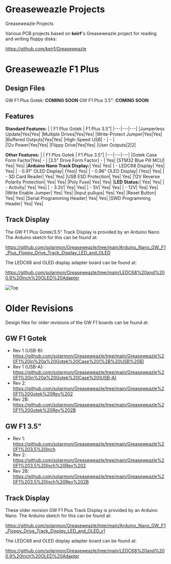 # Greaseweazle Projects
Greaseweazle Projects

Various PCB projects based on **keirf**'s Greaseweazle project for reading and writing floppy disks:

https://github.com/keirf/Greaseweazle

# Greaseweazle F1 Plus

## Design Files

GW F1 Plus Gotek: **COMING SOON**
GW F1 Plus 3.5": **COMING SOON**

## Features

**Standard Features:**
|   | F1 Plus Gotek	| F1 Plus 3.5"|
|---|---|---|
|Jumperless Update|Yes|Yes|
|Multiple Drives|Yes|Yes|
|Write-Protect Jumper|Yes|Yes|
|Buffered Outputs|Yes|Yes|
|High-Speed USB| - | - |			
|12v Power|Yes|Yes|
|Flippy Drive|Yes|Yes|
|User Outputs|2|2|

**Other Features:**
|   | F1 Plus Gotek	| F1 Plus 3.5"|
|---|---|---|
|Gotek Case Form Factor|Yes|		-		|
|3.5" Drive Form Factor|		-		|			Yes|
|STM32 Blue Pill MCU|				Yes|				Yes|
|**Arduino Nano Track Display:**|		Yes|				Yes|
|	- LEDC68 Display|			Yes|				Yes|
|	- 0.91" OLED Display|		(Yes)|			Yes|
|	- 0.96" OLED Display|		(Yes)|			Yes|
|	- SD Card Reader|			Yes|				Yes|
|USB ESD Protection|				Yes|				Yes|
|12V Reverse Polarity Protection|	Yes|				Yes|
|Poly Fuse|						Yes|				Yes|
|**LED Status:**|						Yes|				Yes|
|	- Activity|					Yes|				Yes|
|	- 3.3V|						Yes|				Yes|
|	- 5V|							Yes|				Yes|
|	- 12V|							Yes|				Yes|
|Write Enable Jumper|				Yes|				Yes|
|Input pullups|					Yes|				Yes|
|Reset Button|					Yes|				Yes|
|Serial Programming Header|		Yes|				Yes|
|SWD Programming Header|			Yes|				Yes|

## Track Display

The GW F1 Plus Gotek/3.5" Track Display is provided by an Arduino Nano. The Arduino sketch for this can be found at:

https://github.com/solarmon/Greaseweazle/tree/main/Arduino_Nano_GW_F1_Plus_Floppy_Drive_Track_Display_LED_and_OLED

The LEDC68 and OLED display adapter board can be found at:

https://github.com/solarmon/Greaseweazle/tree/main/LEDC68%20and%200.9%20Inch%20OLED%20Adapter

![Top](https://github.com/solarmon/Greaseweazle/blob/main/LEDC68%20and%200.9%20Inch%20OLED%20Adapter/LEDC68%20and%200.9%20Inch%20OLED%20Adapter%20-%20Top.png)

# Older Revisions

Design files for older revisions of the GW F1 boards can be found at:

## GW F1 Gotek

* Rev 1 (USB-B): https://github.com/solarmon/Greaseweazle/tree/main/Greaseweazle%20F1%20in%20a%20Gotek%20Case%20(%2B%20USB%20B)
* Rev 1 (USB-A): https://github.com/solarmon/Greaseweazle/tree/main/Greaseweazle%20F1%20in%20a%20Gotek%20Case%20(USB-A)
* Rev 2: https://github.com/solarmon/Greaseweazle/tree/main/Greaseweazle%20F1%20Gotek%20Rev%202
* Rev 2B: https://github.com/solarmon/Greaseweazle/tree/main/Greaseweazle%20F1%20Gotek%20Rev%202B

## GW F1 3.5"

* Rev 1: https://github.com/solarmon/Greaseweazle/tree/main/Greaseweazle%20F1%203.5%20Inch
* Rev 2: https://github.com/solarmon/Greaseweazle/tree/main/Greaseweazle%20F1%203.5%20Inch%20Rev%202
* Rev 2B: https://github.com/solarmon/Greaseweazle/tree/main/Greaseweazle%20F1%203.5%20Inch%20Rev%202B

## Track Display

These older revision GW F1 Plus Track Display is provided by an Arduino Nano. The Arduino sketch for this can be found at:

https://github.com/solarmon/Greaseweazle/tree/main/Arduino_Nano_GW_F1_Floppy_Drive_Track_Display_LED_and_OLED_v1

The LEDC68 and OLED display adapter board can be found at:

https://github.com/solarmon/Greaseweazle/tree/main/LEDC68%20and%200.9%20Inch%20OLED%20Adapter
